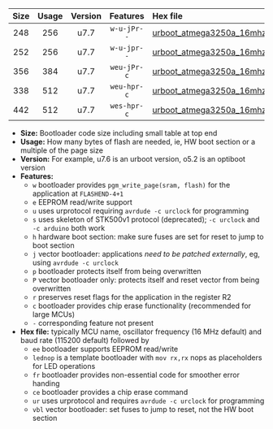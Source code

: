 |Size|Usage|Version|Features|Hex file|
|:-:|:-:|:-:|:-:|:--|
|248|256|u7.7|`w-u-jPr--`|[urboot_atmega3250a_16mhz_250000bps_lednop_ur_vbl.hex](https://raw.githubusercontent.com/stefanrueger/urboot.hex/main/mcus/atmega3250a/fcpu_16mhz/250000_bps/urboot_atmega3250a_16mhz_250000bps_lednop_ur_vbl.hex)|
|252|256|u7.7|`w-u-jpr--`|[urboot_atmega3250a_16mhz_250000bps_lednop_fr_ur_vbl.hex](https://raw.githubusercontent.com/stefanrueger/urboot.hex/main/mcus/atmega3250a/fcpu_16mhz/250000_bps/urboot_atmega3250a_16mhz_250000bps_lednop_fr_ur_vbl.hex)|
|356|384|u7.7|`weu-jPr-c`|[urboot_atmega3250a_16mhz_250000bps_ee_lednop_fr_ce_ur_vbl.hex](https://raw.githubusercontent.com/stefanrueger/urboot.hex/main/mcus/atmega3250a/fcpu_16mhz/250000_bps/urboot_atmega3250a_16mhz_250000bps_ee_lednop_fr_ce_ur_vbl.hex)|
|338|512|u7.7|`weu-hpr-c`|[urboot_atmega3250a_16mhz_250000bps_ee_lednop_fr_ce_ur.hex](https://raw.githubusercontent.com/stefanrueger/urboot.hex/main/mcus/atmega3250a/fcpu_16mhz/250000_bps/urboot_atmega3250a_16mhz_250000bps_ee_lednop_fr_ce_ur.hex)|
|442|512|u7.7|`wes-hpr-c`|[urboot_atmega3250a_16mhz_250000bps_ee_lednop_fr_ce.hex](https://raw.githubusercontent.com/stefanrueger/urboot.hex/main/mcus/atmega3250a/fcpu_16mhz/250000_bps/urboot_atmega3250a_16mhz_250000bps_ee_lednop_fr_ce.hex)|

- **Size:** Bootloader code size including small table at top end
- **Usage:** How many bytes of flash are needed, ie, HW boot section or a multiple of the page size
- **Version:** For example, u7.6 is an urboot version, o5.2 is an optiboot version
- **Features:**
  + `w` bootloader provides `pgm_write_page(sram, flash)` for the application at `FLASHEND-4+1`
  + `e` EEPROM read/write support
  + `u` uses urprotocol requiring `avrdude -c urclock` for programming
  + `s` uses skeleton of STK500v1 protocol (deprecated); `-c urclock` and `-c arduino` both work
  + `h` hardware boot section: make sure fuses are set for reset to jump to boot section
  + `j` vector bootloader: applications *need to be patched externally*, eg, using `avrdude -c urclock`
  + `p` bootloader protects itself from being overwritten
  + `P` vector bootloader only: protects itself and reset vector from being overwritten
  + `r` preserves reset flags for the application in the register R2
  + `c` bootloader provides chip erase functionality (recommended for large MCUs)
  + `-` corresponding feature not present
- **Hex file:** typically MCU name, oscillator frequency (16 MHz default) and baud rate (115200 default) followed by
  + `ee` bootloader supports EEPROM read/write
  + `lednop` is a template bootloader with `mov rx,rx` nops as placeholders for LED operations
  + `fr` bootloader provides non-essential code for smoother error handing
  + `ce` bootloader provides a chip erase command
  + `ur` uses urprotocol and requires `avrdude -c urclock` for programming
  + `vbl` vector bootloader: set fuses to jump to reset, not the HW boot section
